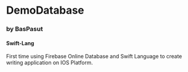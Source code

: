 # DemoDatabase
### by BasPasut
#### Swift-Lang
First time using Firebase Online Database and Swift Language to create writing application on IOS Platform.